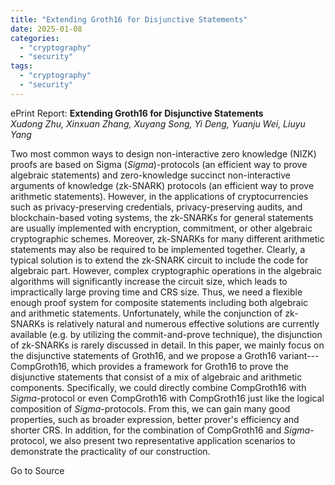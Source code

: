 ```yaml
---
title: "Extending Groth16 for Disjunctive Statements"
date: 2025-01-08
categories: 
  - "cryptography"
  - "security"
tags: 
  - "cryptography"
  - "security"
---
```


ePrint Report: **Extending Groth16 for Disjunctive Statements**  
_Xudong Zhu, Xinxuan Zhang, Xuyang Song, Yi Deng, Yuanju Wei, Liuyu Yang_

Two most common ways to design non-interactive zero knowledge (NIZK) proofs are based on Sigma ($Sigma$)-protocols (an efficient way to prove algebraic statements) and zero-knowledge succinct non-interactive arguments of knowledge (zk-SNARK) protocols (an efficient way to prove arithmetic statements). However, in the applications of cryptocurrencies such as privacy-preserving credentials, privacy-preserving audits, and blockchain-based voting systems, the zk-SNARKs for general statements are usually implemented with encryption, commitment, or other algebraic cryptographic schemes. Moreover, zk-SNARKs for many different arithmetic statements may also be required to be implemented together. Clearly, a typical solution is to extend the zk-SNARK circuit to include the code for algebraic part. However, complex cryptographic operations in the algebraic algorithms will significantly increase the circuit size, which leads to impractically large proving time and CRS size. Thus, we need a flexible enough proof system for composite statements including both algebraic and arithmetic statements. Unfortunately, while the conjunction of zk-SNARKs is relatively natural and numerous effective solutions are currently available (e.g. by utilizing the commit-and-prove technique), the disjunction of zk-SNARKs is rarely discussed in detail. In this paper, we mainly focus on the disjunctive statements of Groth16, and we propose a Groth16 variant---CompGroth16, which provides a framework for Groth16 to prove the disjunctive statements that consist of a mix of algebraic and arithmetic components. Specifically, we could directly combine CompGroth16 with $Sigma$-protocol or even CompGroth16 with CompGroth16 just like the logical composition of $Sigma$-protocols. From this, we can gain many good properties, such as broader expression, better prover's efficiency and shorter CRS. In addition, for the combination of CompGroth16 and $Sigma$-protocol, we also present two representative application scenarios to demonstrate the practicality of our construction.

Go to Source

